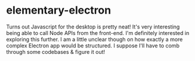 # elementary-electron

Turns out Javascript for the desktop is pretty neat! It's very interesting being able to call Node APIs from the front-end. I'm definitely interested in exploring this further. I am a little unclear though on how exactly a more complex Electron app would be structured. I suppose I'll have to comb through some codebases & figure it out!
